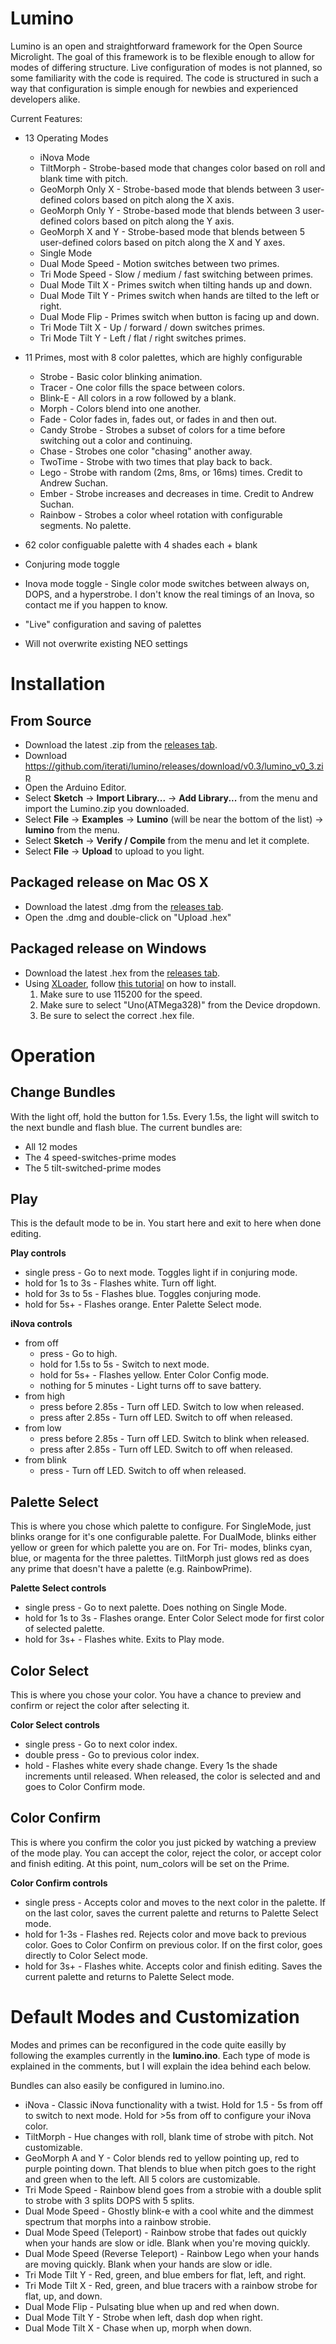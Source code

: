 # Lumino

Lumino is an open and straightforward framework for the Open Source Microlight. The goal of this framework is to be flexible enough to allow for modes of differing structure. Live configuration of modes is not planned, so some familiarity with the code is required. The code is structured in such a way that configuration is simple enough for newbies and experienced developers alike.

Current Features:
* 13 Operating Modes
  * iNova Mode
  * TiltMorph - Strobe-based mode that changes color based on roll and blank time with pitch.
  * GeoMorph Only X - Strobe-based mode that blends between 3 user-defined colors based on pitch along the X axis.
  * GeoMorph Only Y - Strobe-based mode that blends between 3 user-defined colors based on pitch along the Y axis.
  * GeoMorph X and Y - Strobe-based mode that blends between 5 user-defined colors based on pitch along the X and Y axes.
  * Single Mode
  * Dual Mode Speed - Motion switches between two primes.
  * Tri Mode Speed - Slow / medium / fast switching between primes.
  * Dual Mode Tilt X - Primes switch when tilting hands up and down.
  * Dual Mode Tilt Y - Primes switch when hands are tilted to the left or right.
  * Dual Mode Flip - Primes switch when button is facing up and down.
  * Tri Mode Tilt X - Up / forward / down switches primes.
  * Tri Mode Tilt Y - Left / flat / right switches primes.

* 11 Primes, most with 8 color palettes, which are highly configurable
  * Strobe - Basic color blinking animation.
  * Tracer - One color fills the space between colors.
  * Blink-E - All colors in a row followed by a blank.
  * Morph - Colors blend into one another.
  * Fade - Color fades in, fades out, or fades in and then out.
  * Candy Strobe - Strobes a subset of colors for a time before switching out a color and continuing.
  * Chase - Strobes one color "chasing" another away.
  * TwoTime - Strobe with two times that play back to back.
  * Lego - Strobe with random (2ms, 8ms, or 16ms) times. Credit to Andrew Suchan.
  * Ember - Strobe increases and decreases in time. Credit to Andrew Suchan.
  * Rainbow - Strobes a color wheel rotation with configurable segments. No palette.

* 62 color configuable palette with 4 shades each + blank
* Conjuring mode toggle
* Inova mode toggle - Single color mode switches between always on, DOPS, and a hyperstrobe. I don't know the real timings of an Inova, so contact me if you happen to know.
* "Live" configuration and saving of palettes
* Will not overwrite existing NEO settings


# Installation

## From Source

* Download the latest .zip from the [releases tab](http://github.com/iterati/lumino/releases/).
* Download https://github.com/iterati/lumino/releases/download/v0.3/lumino_v0_3.zip
* Open the Arduino Editor.
* Select **Sketch** -> **Import Library...** -> **Add Library...** from the menu and import the Lumino.zip you downloaded.
* Select **File** -> **Examples** -> **Lumino** (will be near the bottom of the list) -> **lumino** from the menu.
* Select **Sketch** -> **Verify / Compile** from the menu and let it complete.
* Select **File** -> **Upload** to upload to you light.


## Packaged release on Mac OS X

* Download the latest .dmg from the [releases tab](http://github.com/iterati/lumino/releases/).
* Open the .dmg and double-click on "Upload .hex"


## Packaged release on Windows

* Download the latest .hex from the [releases tab](http://github.com/iterati/lumino/releases/).
* Using [XLoader](http://russemotto.com/xloader/), follow [this tutorial](http://kmtronic.com/upload-hex-files-to-arduino.html) on how to install.
  1. Make sure to use 115200 for the speed.
  2. Make sure to select "Uno(ATMega328)" from the Device dropdown.
  3. Be sure to select the correct .hex file.


# Operation

## Change Bundles
With the light off, hold the button for 1.5s. Every 1.5s, the light will switch to the next bundle and flash blue. The current bundles are:
* All 12 modes
* The 4 speed-switches-prime modes
* The 5 tilt-switched-prime modes

## Play
This is the default mode to be in. You start here and exit to here when done editing.

**Play controls**
* single press - Go to next mode. Toggles light if in conjuring mode.
* hold for 1s to 3s - Flashes white. Turn off light.
* hold for 3s to 5s - Flashes blue. Toggles conjuring mode.
* hold for 5s+ - Flashes orange. Enter Palette Select mode.

**iNova controls**
* from off
  * press - Go to high.
  * hold for 1.5s to 5s - Switch to next mode.
  * hold for 5s+ - Flashes yellow. Enter Color Config mode.
  * nothing for 5 minutes - Light turns off to save battery.
* from high
  * press before 2.85s - Turn off LED. Switch to low when released.
  * press after 2.85s - Turn off LED. Switch to off when released.
* from low
  * press before 2.85s - Turn off LED. Switch to blink when released.
  * press after 2.85s - Turn off LED. Switch to off when released.
* from blink
  * press - Turn off LED. Switch to off when released.


## Palette Select
This is where you chose which palette to configure. For SingleMode, just blinks orange for it's one configurable palette. For DualMode, blinks either yellow or green for which palette you are on. For Tri- modes, blinks cyan, blue, or magenta for the three palettes. TiltMorph just glows red as does any prime that doesn't have a palette (e.g. RainbowPrime).

**Palette Select controls**
* single press - Go to next palette. Does nothing on Single Mode.
* hold for 1s to 3s - Flashes orange. Enter Color Select mode for first color of selected palette.
* hold for 3s+ - Flashes white. Exits to Play mode.

## Color Select
This is where you chose your color. You have a chance to preview and confirm or reject the color after selecting it.

**Color Select controls**
* single press - Go to next color index.
* double press - Go to previous color index.
* hold - Flashes white every shade change. Every 1s the shade increments until released. When released, the color is selected and and goes to Color Confirm mode.

## Color Confirm
This is where you confirm the color you just picked by watching a preview of the mode play. You can accept the color, reject the color, or accept color and finish editing. At this point, num_colors will be set on the Prime.

**Color Confirm controls**
* single press - Accepts color and moves to the next color in the palette. If on the last color, saves the current palette and returns to Palette Select mode.
* hold for 1-3s - Flashes red. Rejects color and move back to previous color. Goes to Color Confirm on previous color. If on the first color, goes directly to Color Select mode.
* hold for 3s+ - Flashes white. Accepts color and finish editing. Saves the current palette and returns to Palette Select mode.


# Default Modes and Customization

Modes and primes can be reconfigured in the code quite easilly by following the examples currently in the **lumino.ino**. Each type of mode is explained in the comments, but I will explain the idea behind each below.

Bundles can also easily be configured in lumino.ino.

* iNova - Classic iNova functionality with a twist. Hold for 1.5 - 5s from off to switch to next mode. Hold for >5s from off to configure your iNova color.
* TiltMorph - Hue changes with roll, blank time of strobe with pitch. Not customizable.
* GeoMorph A and Y - Color blends red to yellow pointing up, red to purple pointing down. That blends to blue when pitch goes to the right and green when to the left. All 5 colors are customizable.
* Tri Mode Speed - Rainbow blend goes from a strobie with a double split to strobe with 3 splits DOPS with 5 splits.
* Dual Mode Speed - Ghostly blink-e with a cool white and the dimmest spectrum that morphs into a rainbow strobie.
* Dual Mode Speed (Teleport) - Rainbow strobe that fades out quickly when your hands are slow or idle. Blank when you're moving quickly.
* Dual Mode Speed (Reverse Teleport) - Rainbow Lego when your hands are moving quickly. Blank when your hands are slow or idle.
* Tri Mode Tilt Y - Red, green, and blue embers for flat, left, and right.
* Tri Mode Tilt X - Red, green, and blue tracers with a rainbow strobe for flat, up, and down.
* Dual Mode Flip - Pulsating blue when up and red when down.
* Dual Mode Tilt Y - Strobe when left, dash dop when right.
* Dual Mode Tilt X - Chase when up, morph when down.
